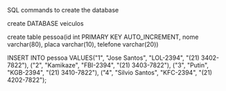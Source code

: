 SQL commands to create the database

create DATABASE veiculos

create table pessoa(id int PRIMARY KEY AUTO_INCREMENT, nome varchar(80), placa varchar(10), telefone varchar(20))

INSERT INTO pessoa VALUES("1", "Jose Santos", "LOL-2394", "(21) 3402-7822"),
("2", "Kamikaze", "FBI-2394", "(21) 3403-7822"),
("3", "Putin", "KGB-2394", "(21) 3410-7822"),
("4", "Silvio Santos", "KFC-2394", "(21) 4202-7822");
